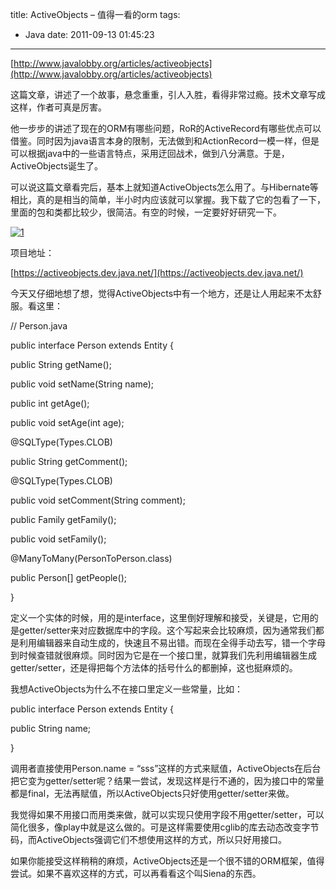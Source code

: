 title: ActiveObjects – 值得一看的orm
tags:
  - Java
date: 2011-09-13 01:45:23
---

[http://www.javalobby.org/articles/activeobjects](http://www.javalobby.org/articles/activeobjects)

这篇文章，讲述了一个故事，悬念重重，引人入胜，看得非常过瘾。技术文章写成这样，作者可真是厉害。

他一步步的讲述了现在的ORM有哪些问题，RoR的ActiveRecord有哪些优点可以借鉴。同时因为java语言本身的限制，无法做到和ActionRecord一模一样，但是可以根据java中的一些语言特点，采用迂回战术，做到八分满意。于是，ActiveObjects诞生了。

可以说这篇文章看完后，基本上就知道ActiveObjects怎么用了。与Hibernate等相比，真的是相当的简单，半小时内应该就可以掌握。我下载了它的包看了一下，里面的包和类都比较少，很简洁。有空的时候，一定要好好研究一下。<span id="more-95"></span>

[![1](http://freewind.me/wp-content/uploads/2011/09/1_thumb6.jpg "1")](http://freewind.me/wp-content/uploads/2011/09/16.jpg)

项目地址：

[https://activeobjects.dev.java.net/](https://activeobjects.dev.java.net/)

今天又仔细地想了想，觉得ActiveObjects中有一个地方，还是让人用起来不太舒服。看这里：

// Person.java

public interface Person extends Entity {

public String getName();

public void setName(String name);

public int getAge();

public void setAge(int age);

@SQLType(Types.CLOB)

public String getComment();

@SQLType(Types.CLOB)

public void setComment(String comment);

public Family getFamily();

public void setFamily();

@ManyToMany(PersonToPerson.class)

public Person[] getPeople();

}

定义一个实体的时候，用的是interface，这里倒好理解和接受，关键是，它用的是getter/setter来对应数据库中的字段。这个写起来会比较麻烦，因为通常我们都是利用编辑器来自动生成的，快速且不易出错。而现在全得手动去写，错一个字母到时候查错就很麻烦。同时因为它是在一个接口里，就算我们先利用编辑器生成getter/setter，还是得把每个方法体的括号什么的都删掉，这也挺麻烦的。

我想ActiveObjects为什么不在接口里定义一些常量，比如：

public interface Person extends Entity {

public String name;

}

调用者直接使用Person.name = &#8220;sss&#8221;这样的方式来赋值，ActiveObjects在后台把它变为getter/setter呢？结果一尝试，发现这样是行不通的，因为接口中的常量都是final，无法再赋值，所以ActiveObjects只好使用getter/setter来做。

我觉得如果不用接口而用类来做，就可以实现只使用字段不用getter/setter，可以简化很多，像play中就是这么做的。可是这样需要使用cglib的库去动态改变字节码，而ActiveObjects强调它们不想使用这样的方式，所以只好用接口。

如果你能接受这样稍稍的麻烦，ActiveObjects还是一个很不错的ORM框架，值得尝试。如果不喜欢这样的方式，可以再看看这个叫Siena的东西。
